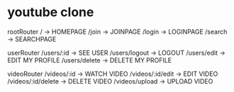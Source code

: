 # youtube clone

rootRouter
/ -> HOMEPAGE
/join -> JOINPAGE
/login -> LOGINPAGE
/search -> SEARCHPAGE

userRouter
/users/:id -> SEE USER
/users/logout -> LOGOUT
/users/edit -> EDIT MY PROFILE
/users/delete -> DELETE MY PROFILE

videoRouter
/videos/:id -> WATCH VIDEO
/videos/:id/edit -> EDIT VIDEO
/videos/:id/delete -> DELETE VIDEO
/videos/upload -> UPLOAD VIDEO
